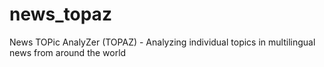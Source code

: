 # news_topaz
News TOPic AnalyZer (TOPAZ) - Analyzing individual topics in multilingual news from around the world
